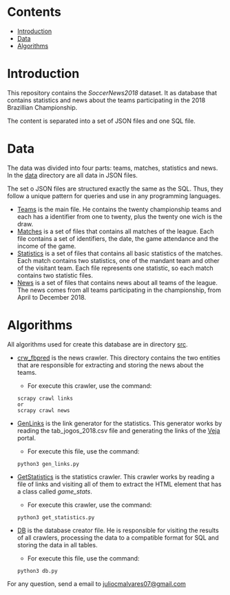# Contents

- [Introduction](#introduction)
- [Data](#data)
- [Algorithms](#algorithms)

# Introduction
This repository contains the _SoccerNews2018_ dataset. It as database that contains statistics and news about the teams participating in the 2018 Brazillian Championship.

The content is separated into a set of JSON files and one SQL file.

# Data
The data was divided into four parts: teams, matches, statistics and news.
In the [data](https://github.com/soccerpredict/TeamNews/tree/master/data) directory are all data in JSON files.

The set o JSON files are structured exactly the same as the SQL. Thus, they follow a unique pattern for queries and use in any programming languages.

- [Teams](https://github.com/soccerpredict/TeamNews/blob/master/data/teams.json) is the main file. He contains the twenty championship teams and each has a identifier from one to twenty, plus the twenty one wich is the draw.
- [Matches](https://github.com/soccerpredict/TeamNews/tree/master/data/matches) is a set of files that contains all matches of the league. Each file contains a set of identifiers, the date, the game attendance and the income of the game.
- [Statistics](https://github.com/soccerpredict/TeamNews/tree/master/data/statistics) is a set of files that contains all basic statistics of the matches. Each match contains two statistics, one of the mandant team and other of the visitant team. Each file represents one statistic, so each match contains two statistic files.
- [News](https://github.com/soccerpredict/TeamNews/tree/master/data/news) is a set of files that contains news about all teams of the league. The news comes from all teams participating in the championship, from April to December 2018.
  
# Algorithms

All algorithms used for create this database are in directory [src](https://github.com/soccerpredict/TeamNews/tree/master/src).

- [crw_fbpred](https://github.com/soccerpredict/TeamNews/tree/master/src/crw_fbpred) is the news crawler. This directory contains the two entities that are responsible for extracting and storing the news about the teams.
  - For execute this crawler, use the command:
  ```
  scrapy crawl links
  or
  scrapy crawl news
  ```

- [GenLinks](https://github.com/soccerpredict/TeamNews/blob/master/src/gen_links.py) is the link generator for the statistics. This generator works by reading the tab_jogos_2018.csv file and generating the links of the [Veja](https://veja.abril.com.br/) portal.
  - For execute this file, use the command:
  ```
  python3 gen_links.py
  ```

- [GetStatistics](https://github.com/soccerpredict/TeamNews/blob/master/src/get_statistics.py) is the statistics crawler. This crawler works by reading a file of links and visiting all of them to extract the HTML element that has a class called _game_stats_.
  - For execute this crawler, use the command:
  ```
  python3 get_statistics.py
  ```

- [DB](https://github.com/soccerpredict/TeamNews/blob/master/src/db.py) is the database creator file. He is responsible for visiting the results of all crawlers, processing the data to a compatible format for SQL and storing the data in all tables.
  - For execute this file, use the command:
  ```
  python3 db.py
  ```
  
For any question, send a email to juliocmalvares07@gmail.com

